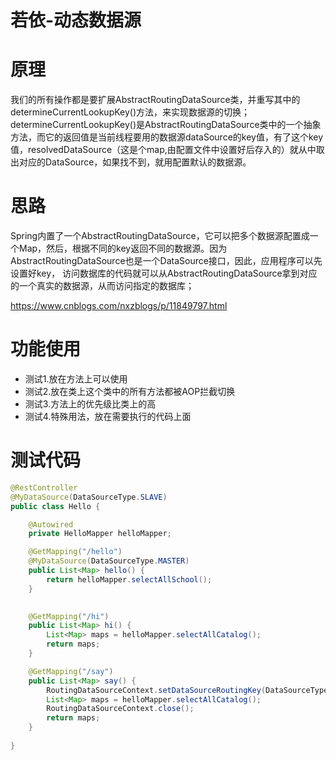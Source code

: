 # 若依-动态数据源
# 原理
我们的所有操作都是要扩展AbstractRoutingDataSource类，并重写其中的determineCurrentLookupKey()方法，来实现数据源的切换；
determineCurrentLookupKey()是AbstractRoutingDataSource类中的一个抽象方法，而它的返回值是当前线程要用的数据源dataSource的key值，有了这个key值，resolvedDataSource（这是个map,由配置文件中设置好后存入的）就从中取出对应的DataSource，如果找不到，就用配置默认的数据源。

# 思路
Spring内置了一个AbstractRoutingDataSource，它可以把多个数据源配置成一个Map，然后，根据不同的key返回不同的数据源。因为AbstractRoutingDataSource也是一个DataSource接口，因此，应用程序可以先设置好key， 访问数据库的代码就可以从AbstractRoutingDataSource拿到对应的一个真实的数据源，从而访问指定的数据库；

https://www.cnblogs.com/nxzblogs/p/11849797.html

# 功能使用
 * 测试1.放在方法上可以使用
 * 测试2.放在类上这个类中的所有方法都被AOP拦截切换
 * 测试3.方法上的优先级比类上的高
 * 测试4.特殊用法，放在需要执行的代码上面

# 测试代码

```java
@RestController
@MyDataSource(DataSourceType.SLAVE)
public class Hello {

    @Autowired
    private HelloMapper helloMapper;

    @GetMapping("/hello")
    @MyDataSource(DataSourceType.MASTER)
    public List<Map> hello() {
        return helloMapper.selectAllSchool();
    }

  
    @GetMapping("/hi")
    public List<Map> hi() {
        List<Map> maps = helloMapper.selectAllCatalog();
        return maps;
    }

    @GetMapping("/say")
    public List<Map> say() {
        RoutingDataSourceContext.setDataSourceRoutingKey(DataSourceType.SLAVE.name());
        List<Map> maps = helloMapper.selectAllCatalog();
        RoutingDataSourceContext.close();
        return maps;
    }
    
}
```

